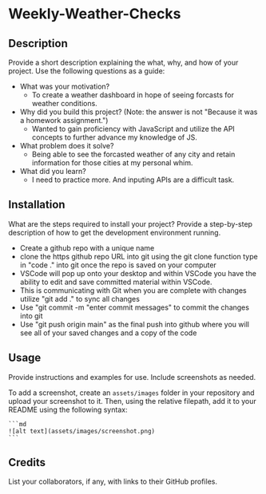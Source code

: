# Weekly-Weather-Checks

## Description
Provide a short description explaining the what, why, and how of your project. Use the following questions as a guide:
- What was your motivation?
    - To create a weather dashboard in hope of seeing forcasts for weather conditions.
- Why did you build this project? (Note: the answer is not "Because it was a homework assignment.")
    - Wanted to gain proficiency with JavaScript and utilize the API concepts to further advance my knowledge of JS.
- What problem does it solve?
    - Being able to see the forcasted weather of any city and retain information for those cities at my personal whim.
- What did you learn?
    - I need to practice more. And inputing APIs are a difficult task.


## Installation
What are the steps required to install your project? Provide a step-by-step description of how to get the development environment running.
- Create a github repo with a unique name
- clone the https github repo URL into git using the git clone function
type in "code ." into git once the repo is saved on your computer
- VSCode will pop up onto your desktop and within VSCode you have the ability to edit and save committed material within VSCode.
- This is communicating with Git when you are complete with changes utilize "git add ." to sync all changes
- Use "git commit -m "enter commit messages" to commit the changes into git
- Use "git push origin main" as the final push into github where you will see all of your saved changes and a copy of the code

## Usage
Provide instructions and examples for use. Include screenshots as needed.

To add a screenshot, create an `assets/images` folder in your repository and upload your screenshot to it. Then, using the relative filepath, add it to your README using the following syntax:

    ```md
    ![alt text](assets/images/screenshot.png)
    ```

## Credits
List your collaborators, if any, with links to their GitHub profiles.
